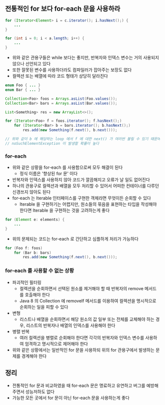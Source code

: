 ## 전통적인 for 보다 for-each 문을 사용하라

```java
for (Iterator<Element> i = c.iterator(); i.hasNext();) {
    ...
}

for (int i = 0; i < a.length; i++) {
    ...
}
```

* 위와 같은 관용구들은 while 보다는 좋지만, 반복자와 인덱스 변수는 거의 사용되지 않으나 선언되고 있다
* 또한 잘못된 변수를 사용하더라도 컴파일러가 잡아주는 보장도 없다
* 컬렉션 또는 배열에 따라 코드 형태가 상당히 달라진다

```java
enum Foo { ... }
enum Bar { ... }

Collection<Foo> foos = Arrays.asList(Foo.values());
Collection<Bar> bars = Arrays.asList(Bar.values());

List<Something> res = new ArrayList<>();

for (Iterator<Foo> f = foos.iterator(); f.hasNext();)
    for (Iterator<Bar> b = bars.iterator(); b.hasNext();)
        res.add(new Something(f.next(), b.next()));

// 위와 같이 b 에 해당하는 loop 에서 f 에 대한 next() 가 여러번 불릴 수 있기 때문에
// noSuchElementException 이 발생할 확률이 높다
```

### for-each

* 위와 같은 상황을 for-each 를 사용함으로써 모두 해결이 된다
    * 정식 이름은 '향상된 for 문' 이다
* 반복자와 인덱스를 사용하지 않아 코드가 깔끔해지고 오류가 날 일도 없어진다
* 하나의 관용구로 컬렉션과 배열을 모두 처리할 수 있어서 어떠한 컨테이너를 다루던 신경쓰지 않아도 된다
* for-each 는 Iterable 인터페이스를 구현한 객체라면 무엇이든 순회할 수 있다
    * Iterable 을 구현하기는 어렵지만, 원소들의 묶음을 표현하는 타입을 작성해야 한다면 Iterable 을 구현하는 것을 고려하는게 좋다

```java
for (Element e: elements) {
    ...
}
```

* 위의 문제되는 코드는 for-each 로 간단하고 심플하게 처리가 가능하다

```java
for (Foo f: foos)
    for (Bar b: bars)
        res.add(new Something(f.next(), b.next()));
```

### for-each 를 사용할 수 없는 상황

* 파괴적인 필터링
    * 컬렉션을 순회하면서 선택된 원소를 제거해야 할 때 반복자의 remove 메서드를 호출해야 한다
    * Java 8 의 Collection 에 removeIf 메서드를 이용하여 컬렉션을 명시적으로 순회하는 일을 피할 수 있다
* 변형
    * 리스트나 배열을 순회하면서 해당 원소의 값 일부 또는 전체를 교체해야 하는 경우, 리스트의 반복자나 배열의 인덱스를 사용해야 한다
* 병렬 반복
    * 여러 컬렉션을 병렬로 순회해야 한다면 각각의 반복자와 인덱스 변수를 사용하여 엄격하고 명시적으로 제어해야 한다
* 위와 같은 상황에서는 일반적인 for 문을 사용하되 위의 for 관용구에서 발생하는 문제를 경계해야 한다

## 정리

* 전통적인 for 문과 비교하였을 때 for-each 문은 명료하고 유연하고 버그를 예방해 주면서 성능저하도 없다
* 가능한 모든 곳에서 for 문이 아닌 for-each 문을 사용하는게 좋다
